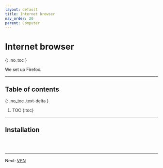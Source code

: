 ```yaml
---
layout: default
title: Internet browser
nav_order: 20
parent: Computer
---
```

<!-- markdownlint-disable MD014 MD022 MD025 MD033 MD040 -->
# Internet browser
{: .no_toc }

We set up Firefox.

---

## Table of contents
{: .no_toc .text-delta }

1. TOC
{:toc}

---

## Installation

<br /><br />

---

Next: [VPN](vpn.md)